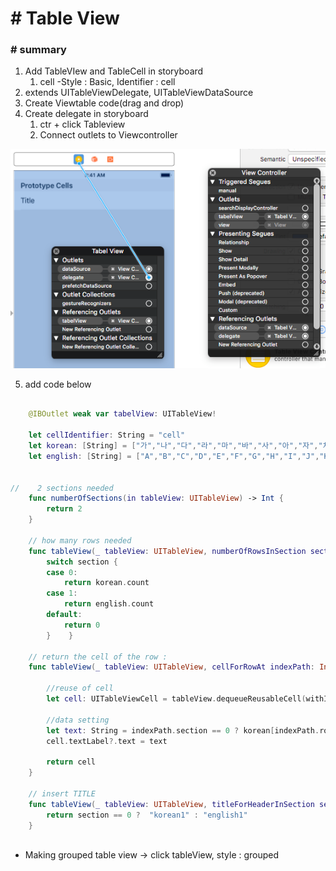 # # Table View



### # summary

1. Add TableVIew and TableCell in storyboard
   1. cell -Style : Basic, Identifier : cell
2. extends  UITableViewDelegate, UITableViewDataSource
3. Create Viewtable code(drag and drop)
4. Create delegate in storyboard
   1. ctr + click Tableview 
   2. Connect outlets to Viewcontroller

![delegate_drag](../img/delegate_drag.png)

5. add code below

```swift

    @IBOutlet weak var tabelView: UITableView!
    
    let cellIdentifier: String = "cell"
    let korean: [String] = ["가","나","다","라","마","바","사","아","자","차","카","타","파","하"]
    let english: [String] = ["A","B","C","D","E","F","G","H","I","J","K","L","M","N","O","P","Q","R","S","T","U","V","S","X","Y","Z",]

    
//    2 sections needed
    func numberOfSections(in tableView: UITableView) -> Int {
        return 2
    }
    
    // how many rows needed
    func tableView(_ tableView: UITableView, numberOfRowsInSection section: Int) -> Int {
        switch section {
        case 0:
            return korean.count
        case 1:
            return english.count
        default:
            return 0
        }    }
    
    // return the cell of the row :
    func tableView(_ tableView: UITableView, cellForRowAt indexPath: IndexPath) -> UITableViewCell {
        
        //reuse of cell
        let cell: UITableViewCell = tableView.dequeueReusableCell(withIdentifier: self.cellIdentifier, for: indexPath)
        
        //data setting
        let text: String = indexPath.section == 0 ? korean[indexPath.row] : english[indexPath.row]
        cell.textLabel?.text = text
        
        return cell
    }
    
    // insert TITLE
    func tableView(_ tableView: UITableView, titleForHeaderInSection section: Int) -> String? {
        return section == 0 ?  "korean1" : "english1"
    }
    
```



+ Making grouped table view -> click tableView, style : grouped